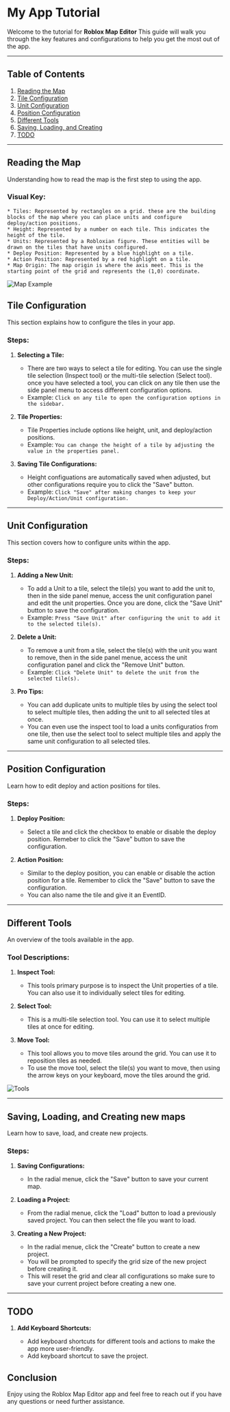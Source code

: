 # My App Tutorial

Welcome to the tutorial for **Roblox Map Editor** This guide will walk you through the key features and configurations to help you get the most out of the app.

---

## Table of Contents

1. [Reading the Map](#reading-the-map)
2. [Tile Configuration](#tile-configuration)
3. [Unit Configuration](#unit-configuration)
4. [Position Configuration](#position-configuration)
5. [Different Tools](#different-tools)
6. [Saving, Loading, and Creating](#saving-loading-and-creating)
7. [TODO](#todo)

---

## Reading the Map

Understanding how to read the map is the first step to using the app.

### Visual Key:

    * Tiles: Represented by rectangles on a grid. these are the building blocks of the map where you can place units and configure deploy/action positions.
    * Height: Represented by a number on each tile. This indicates the height of the tile.
    * Units: Represented by a Robloxian figure. These entities will be drawn on the tiles that have units configured.
    * Deploy Position: Represented by a blue highlight on a tile.
    * Action Position: Represented by a red highlight on a tile.
    * Map Origin: The map origin is where the axis meet. This is the starting point of the grid and represents the (1,0) coordinate.

![Map Example](./images/Visualkey.png)

## Tile Configuration

This section explains how to configure the tiles in your app.

### Steps:

1. **Selecting a Tile:**

    - There are two ways to select a tile for editing. You can use the single tile selection (Inspect tool) or the multi-tile selection (Select tool).
      once you have selected a tool, you can click on any tile then use the side panel menu to access different configuration options.
    - Example: `Click on any tile to open the configuration options in the sidebar.`

2. **Tile Properties:**

    - Tile Properties include options like height, unit, and deploy/action positions.
    - Example: `You can change the height of a tile by adjusting the value in the properties panel.`

3. **Saving Tile Configurations:**
    - Height configuations are automatically saved when adjusted, but other configurations require you to click the "Save" button.
    - Example: `Click "Save" after making changes to keep your Deploy/Action/Unit configuration.`

---

## Unit Configuration

This section covers how to configure units within the app.

### Steps:

1. **Adding a New Unit:**

    - To add a Unit to a tile, select the tile(s) you want to add the unit to, then in the side panel menue, access the unit configuration panel and
      edit the unit properties. Once you are done, click the "Save Unit" button to save the configuration.
    - Example: `Press "Save Unit" after configuring the unit to add it to the selected tile(s).`

2. **Delete a Unit:**

    - To remove a unit from a tile, select the tile(s) with the unit you want to remove, then in the side panel menue, access the unit configuration panel and
      click the "Remove Unit" button.
    - Example: `Click "Delete Unit" to delete the unit from the selected tile(s).`

3. **Pro Tips:**

    - You can add duplicate units to multiple tiles by using the select tool to select multiple tiles, then adding the unit to all selected tiles at once.
    - You can even use the inspect tool to load a units configuratios from one tile, then use the select tool to select multiple tiles and apply the same unit configuration to all selected tiles.

---

## Position Configuration

Learn how to edit deploy and action positions for tiles.

### Steps:

1. **Deploy Position:**

    - Select a tile and click the checkbox to enable or disable the deploy position. Remeber to click the "Save" button to save the configuration.

2. **Action Position:**

    - Similar to the deploy position, you can enable or disable the action position for a tile. Remember to click the "Save" button to save the configuration.
    - You can also name the tile and give it an EventID.

---

## Different Tools

An overview of the tools available in the app.

### Tool Descriptions:

1. **Inspect Tool:**

    - This tools primary purpose is to inspect the Unit properties of a tile. You can also use it to individually select tiles for editing.

2. **Select Tool:**

    - This is a multi-tile selection tool. You can use it to select multiple tiles at once for editing.

3. **Move Tool:**

    - This tool allows you to move tiles around the grid. You can use it to reposition tiles as needed.
    - To use the move tool, select the tile(s) you want to move, then using the arrow keys on your keyboard, move the tiles around the grid.

![Tools](./images/MovingTiles.gif)

---

## Saving, Loading, and Creating new maps

Learn how to save, load, and create new projects.

### Steps:

1. **Saving Configurations:**

    - In the radial menue, click the "Save" button to save your current map.

2. **Loading a Project:**

    - From the radial menue, click the "Load" button to load a previously saved project. You can then select the file you want to load.

3. **Creating a New Project:**
    - In the radial menue, click the "Create" button to create a new project.
    - You will be prompted to specify the grid size of the new project before creating it.
    - This will reset the grid and clear all configurations so make sure to save your current project before creating a new one.

---

## TODO

1. **Add Keyboard Shortcuts:**

    - Add keyboard shortcuts for different tools and actions to make the app more user-friendly.
    - Add keyboard shortcut to save the project.

## Conclusion

Enjoy using the Roblox Map Editor app and feel free to reach out if you have any questions or need further assistance.
